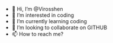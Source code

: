- 👋 Hi, I’m @Virosshen
- 👀 I’m interested in coding
- 🌱 I’m currently learning coding
- 💞️ I’m looking to collaborate on GITHUB
- 📫 How to reach me?

<!---
Virosshen/Virosshen is a ✨ special ✨ repository because its `README.md` (this file) appears on your GitHub profile.
You can click the Preview link to take a look at your changes.
--->
